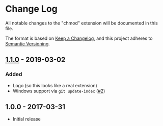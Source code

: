 # Change Log
All notable changes to the "chmod" extension will be documented in this file.

The format is based on [Keep a Changelog](https://keepachangelog.com/en/1.0.0/),
and this project adheres to [Semantic Versioning](https://semver.org/spec/v2.0.0.html).

## [1.1.0] - 2019-03-02
### Added
- Logo (so this looks like a real extension)
- Windows support via `git update-index` ([#2](https://github.com/dlech/vscode-chmod/issues/2))

## 1.0.0 - 2017-03-31
- Initial release

[1.1.0]: https://github.com/dlech/vscode-chmod/compare/v1.0.0...v1.1.0
